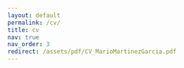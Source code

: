 ```yaml
---
layout: default
permalink: /cv/
title: cv
nav: true
nav_order: 3
redirect: /assets/pdf/CV_MarioMartinezGarcia.pdf
---
```

